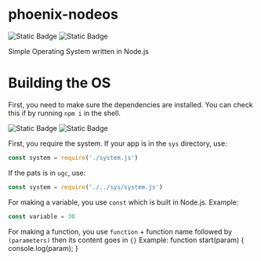# phoenix-nodeos
![Static Badge](https://img.shields.io/badge/PhoenixNodeOS-v._1.0.1-green) ![Static Badge](https://img.shields.io/badge/npm-v10.2.3-red?style=flat)


Simple Operating System written in Node.js


# Building the OS

First, you need to make sure the dependencies are installed. You can check this if by running `npm i` in the shell.

![Static Badge](https://img.shields.io/badge/newVersion-%23ff0000)
![Static Badge](https://img.shields.io/badge/buildTools-green)



First, you require the system. If your app is in the `sys` directory, use:
```js
const system = require('./system.js')
```

If the pats is in `ugc`, use:
```js
const system = require('./../sys/system.js')
```


For making a variable, you use `const` which is built in Node.js.
Example:
```js
const variable = 30
```
For making a function, you use `function` + function name followed by `(parameters)` then its content goes in `{}`
Example:
function start(param) {
   console.log(param);
}
```js

